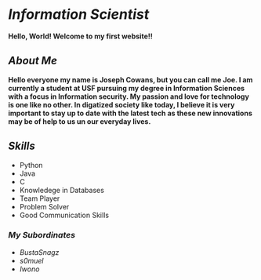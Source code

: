 # *Information Scientist*
**Hello, World! Welcome to my first website!!**



## *About Me*

**Hello everyone my name is Joseph Cowans, but you can call me Joe. I am currently a student at USF pursuing my degree in Information Sciences with a focus in Information security. My passion and love for technology is one like no other. In digatized society like today, I believe it is very important to stay up to date with the latest tech as these new innovations may be of help to us un our everyday lives.**

## *Skills*
- Python
- Java
- C
- Knowledege in Databases
- Team Player
- Problem Solver
- Good Communication Skills 
  
### *My Subordinates*
- *BustaSnagz*
- *s0muel*
- *Iwono*





